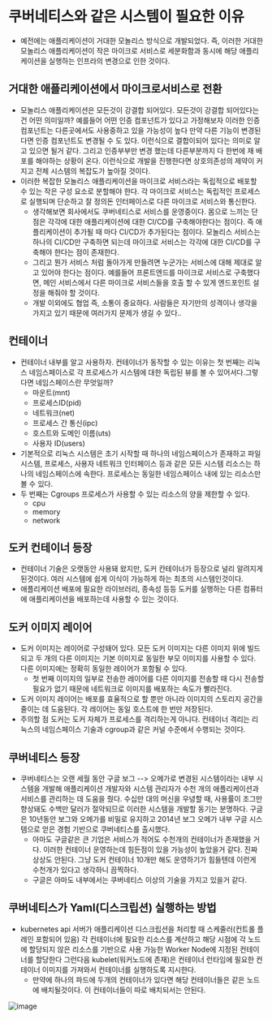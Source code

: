 # 쿠버네티스와 같은 시스템이 필요한 이유
- 예전에는 애플리케이션이 거대한 모놀리스 방식으로 개발되었다. 즉, 이러한 거대한 모놀리스 애플리케이션이 작은 마이크로 서비스로 세분화함과 동시에 해당 애플리케이션을 실행하는 인프라의 변경으로 인한 것이다. 

## 거대한 애플리케이션에서 마이크로서비스로 전환
- 모놀리스 애플리케이션은 모든것이 강결합 되어있다. 모든것이 강결합 되어있다는건 어떤 의미일까? 예를들어 어떤 인증 컴포넌트가 있다고 가정해보자 이러한 인증 컴포넌트는 다른곳에서도 사용중하고 있을 가능성이 높다 만약 다른 기능이 변경된다면 인증 컴포넌트도 변경될 수 도 있다. 이런식으로 결합이되어 있다는 의미로 알고 있으면 될거 같다. 그리고 인증부부만 변경 했는데 다른부분까지 다 한번에 재 배포를 해야하는 상황이 온다. 이런식으로 개발을 진행한다면 상호의존성의 제약이 커지고 전체 시스템의 복잡도가 높아질 것이다. 
- 이러한 복잡한 모놀리스 애플리케이션을 마이크로 서비스라는 독립적으로 배포할 수 있는 작은 구성 요소로 분할해야 한다. 각 마이크로 서비스는 독립적인 프로세스로 실행되며 단순하고 잘 정의돈 인터페이스로 다른 마이크로 서비스와 통신한다.
  - 생각해보면 회사에서도 쿠버네티스로 서비스를 운영중이다. 몸으로 느끼는 단점은 각각에 대한 애플리케이션에 대한 CI/CD를 구축해야한다는 점이다. 즉 애플리케이션이 추가될 때 마다 CI/CD가 추가된다는 점이다. 모놀리스 서비스는 하나의 CI/CD만 구축하면 되는데 마이크로 서비스는 각각에 대한 CI/CD를 구축해야 한다는 점이 존재한다. 
  - 그리고 뭔가 서비스 처럼 돌아가게 만들려면 누군가는 서비스에 대해 제대로 알고 있어야 한다는 점이다. 예를들어 프론트엔드를 마이크로 서비스로 구축했다면, 메인 서비스에서 다른 마이크로 서비스들을 호출 할 수 있게 엔드포인트 설정을 해줘야 할 것이다. 
  - 개발 이외에도 협업 즉, 소통이 중요하다. 사람들은 자기만의 성격이나 생각을 가지고 있기 때문에 여러가지 문제가 생길 수 있다..
  

## 컨테이너
- 컨테이너 내부를 알고 사용하자. 컨테이너가 동작할 수 있는 이유는 첫 번째는 리눅스 네임스페이스로 각 프로세스가 시스템에 대한 독립된 뷰를 볼 수 있어서다.그렇다면 네임스페이스란 무엇일까?
  - 마운트(mnt)
  - 프로세스ID(pid)
  - 네트워크(net)
  - 프로세스 간 통신(ipc)
  - 호스트와 도메인 이름(uts)
  - 사용자 ID(users)
- 기본적으로 리눅스 시스템은 초기 시작할 때 하나의 네임스페이스가 존재하고 파일시스템, 프로세스, 사용자 네트워크 인터페이스 등과 같은 모든 시스템 리소스는 하나의 네임스페이스에 속한다. 프로세스는 동일한 네임스페이스 내에 있는 리소스만 볼 수 있다. 
- 두 번째는 Cgroups 프로세스가 사용할 수 있는 리소스의 양을 제한할 수 있다.
  - cpu
  - memory
  - network

## 도커 컨테이너 등장
- 컨테이너 기술은 오랫동안 사용돼 왔지만, 도커 칸테이너가 등장으로 널리 알려지게 된것이다. 여러 시스템에 쉽게 이식이 가능하게 하는 최초의 시스템인것이다. 
- 애플리케이션 배포에 필요한 라이브러리, 종속성 등등 도커를 실행하는 다른 컴퓨터에 애플리케이션을 배포하는데 사용할 수 있는 것이다. 


## 도커 이미지 레이어 
- 도커 이미지는 레이어로 구성돼어 있다. 모든 도커 이미지는 다른 이미지 위에 빌드되고 두 개의 다른 이미지는 기본 이미지로 동일한 부모 이미지를 사용할 수 있다. 다른 이미지에는 정확히 동일한 레이어가 포함될 수 있다. 
  - 첫 번째 이미지의 일부로 전송한 레이어를 다른 이미지를 전송할 때 다시 전송할 필요가 없기 때문에 네트워크로 이미지를 배포하는 속도가 빨라진다. 
- 도커 이미지 레이어는 배포를 효율적으로 할 뿐만 아니라 이미지의 스토리지 공간을 줄이는 데 도움된다. 각 레이어는 동일 호스트에 한 번만 저장된다. 
- 주의할 점 도커는 도커 자체가 프로세스를 격리하는게 아니다. 컨테이너 격리는 리눅스의 네임스페이스 기술과 cgroup과 같은 커널 수준에서 수행되는 것이다.


## 쿠버네티스 등장
- 쿠버네티스는 오랜 세월 동안 구글 보그 --> 오메가로 변경된 시스템이라는 내부 시스템을 개발해 애플리케이션 개발자와 시스템 관리자가 수천 개의 애플리케이션과 서비스를 관리하는 데 도움을 줬다. 수십만 대의 머신을 우녕할 때, 사용률이 조그만 향상돼도 수백만 달러가 절약되므로 이러한 시스템을 개발할 동기는 분명하다. 구글은 10년동안 보그와 오메가를 비밀로 유지하고 2014년 보그 오메가 내부 구글 시스템으로 얻은 경험 기반으로 쿠버네티스를 출시했다. 
  - 아마도 구글같은 큰 기업은 서비스가 적어도 수천개의 컨테이너가 존재했을 거다. 이러한 컨테이너 운영하는데 힘든점이 있을 가능성이 높았을거 같다. 진짜 상상도 안된다. 그냥 도커 컨테이너 10개만 해도 운영하기가 힘들텐데 이런게 수천개가 있다고 생각하니 끔찍하다. 
  - 구글은 아마도 내부에서는 쿠버네티스 이상의 기술을 가지고 있을거 같다.


## 쿠버네티스가 Yaml(디스크립션) 실행하는 방법
- kubernetes api 서버가 애플리케이션 디스크립션을 처리할 때 스케줄러(컨트롤 플레인 포함되어 있음) 각 컨테이너에 필요한 리소스를 계산하고 해당 시점에 각 노드에 할당되지 않은 리소스를 기반으로 사용 가능한 Worker Node에 지정된 컨테이너를 할당한다 그런다음 kubelet(워커노드에 존재)은 컨테이너 런타임에 필요한 컨테이너 이미지를 가져와서 컨테이너를 실행하도록 지시한다. 
  - 만약에 하나의 파드에 두개의 컨테이너가 있다면 해당 컨테이너들은 같은 노드에 배치될것이다. 이 컨테이너들이 따로 배치되서는 안된다.


![image](https://github.com/youyoungnam/kubernetes-implement/assets/60678531/4b9a982d-9fc0-437b-8466-42ab98b32740)
